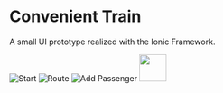 # Convenient Train

A small UI prototype realized with the Ionic Framework.

![Start](https://cloud.githubusercontent.com/assets/680814/8536740/702a1770-2455-11e5-890c-cc02f05930c4.png)
![Route](https://cloud.githubusercontent.com/assets/680814/8536739/7029d3e6-2455-11e5-8b9b-60080f9972c5.png)
![Add Passenger](https://cloud.githubusercontent.com/assets/680814/8536738/70281416-2455-11e5-820f-efdcdbc66bdc.png)
<img src="https://cloud.githubusercontent.com/assets/680814/8536738/70281416-2455-11e5-820f-efdcdbc66bdc.png" width="48">